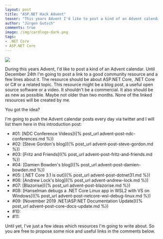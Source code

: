 ```yaml
---
layout: post
title: "ASP.NET Hack Advent"
teaser: "This years Advent I'd like to post a kind of an Advent calendar. Until December 24th I'm going to post a link to a good community resource and a few lines about it."
author: "Jürgen Gutsch"
comments: true
image: /img/cardlogo-dark.png
tags: 
- .NET Core
- ASP.NET Core
---
```


![]({{site.baseurl}}/img/advent/advent.jpg)

During this years Advent, I'd like to post a kind of an Advent calendar. Until December 24th I'm going to post a link to a good community resource and a few lines about it. The resource should be about ASP.NET Core, .NET Core or C# or a related topic. This resource might be a blog post, a useful open source software or a video. It shouldn't be a commercial. It also should be as new as possible. Maybe not older than two months. None of the linked resources will be created by me.

You got the idea?

I'm going to push the Advent calendar posts every day via twitter and I will list them here in this introduction post:

- #01: [NDC Conference Videos]({% post_url advent-post-ndc-conferences.md %})
- #02: [Steve Gordon's blog]({% post_url advent-post-steve-gordon.md %})
- #03: [Fritz and Friends]({% post_url advent-post-fritz-and-friends.md %})
- #04: [Damien Bowden's blog]({% post_url advent-post-damien-bowden.md %})
- #05: [.NET Core 3.1 is out]({% post_url advent-post-dotnet31.md %})
- #06: [Andrew Lock's blog]({% post_url advent-andrew-lock.md %})
- #07: [Blazorise]({% post_url advent-post-blazorise.md %})
- #08: [Hanselman debugs a .NET Core Linux app in WSL2 with VS on Windows]({% post_url advent-post-netcore-wsl-debug-linux.md %})
- #09: [November 2019 .NET/ASP.NET Documentation Update]({% post_url advent-post-core-docs-update.md %})
- #10: 
- #11: 

Until yet, I've just a few ideas which resources I'm going to write about. So you are free to propose some nice and useful links in the comments below. 